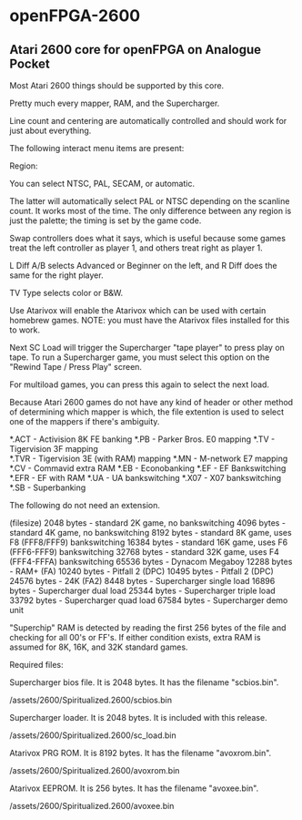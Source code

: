 # openFPGA-2600
Atari 2600 core for openFPGA on Analogue Pocket
-

Most Atari 2600 things should be supported by this core.

Pretty much every mapper, RAM, and the Supercharger.

Line count and centering are automatically controlled and
should work for just about everything.

The following interact menu items are present:

Region:

You can select NTSC, PAL, SECAM, or automatic.

The latter will automatically select PAL or NTSC depending on the
scanline count. It works most of the time.  The only difference
between any region is just the palette; the timing is set by the
game code.

Swap controllers does what it says, which is useful because some
games treat the left controller as player 1, and others treat right
as player 1.

L Diff A/B selects Advanced or Beginner on the left, and R Diff
does the same for the right player.

TV Type selects color or B&W.

Use Atarivox will enable the Atarivox which can be used with certain
homebrew games.  NOTE: you must have the Atarivox files installed
for this to work.

Next SC Load will trigger the Supercharger "tape player" to press
play on tape.  To run a Supercharger game, you must select this option
on the "Rewind Tape / Press Play" screen. 

For multiload games, you can press this again to select the next
load.

Because Atari 2600 games do not have any kind of header or other method
of determining which mapper is which, the file extention is used to
select one of the mappers if there's ambiguity.  

*.ACT - Activision 8K FE banking
*.PB  - Parker Bros. E0 mapping
*.TV  - Tigervision 3F mapping  
*.TVR - Tigervision 3E (with RAM) mapping
*.MN  - M-network E7 mapping
*.CV  - Commavid extra RAM
*.EB  - Econobanking
*.EF  - EF Bankswitching
*.EFR - EF with RAM
*.UA  - UA bankswitching
*.X07 - X07 bankswitching
*.SB  - Superbanking

The following do not need an extension.

(filesize)
2048 bytes - standard 2K game, no bankswitching
4096 bytes - standard 4K game, no bankswitching
8192 bytes - standard 8K game, uses F8 (FFF8/FFF9) bankswitching
16384 bytes - standard 16K game, uses F6 (FFF6-FFF9) bankswitching
32768 bytes - standard 32K game, uses F4 (FFF4-FFFA) bankswitching
65536 bytes - Dynacom Megaboy
12288 bytes - RAM+ (FA)
10240 bytes - Pitfall 2 (DPC)
10495 bytes - Pitfall 2 (DPC)
24576 bytes - 24K (FA2)
8448 bytes - Supercharger single load
16896 bytes - Supercharger dual load
25344 bytes - Supercharger triple load
33792 bytes - Supercharger quad load
67584 bytes - Supercharger demo unit

"Superchip" RAM is detected by reading the first 256 bytes of the
file and checking for all 00's or FF's.  If either condition 
exists, extra RAM is assumed for 8K, 16K, and 32K standard games.


Required files:

Supercharger bios file.  It is 2048 bytes.  It has the filename "scbios.bin".

/assets/2600/Spiritualized.2600/scbios.bin

Supercharger loader. It is 2048 bytes.  It is included with this release.

/assets/2600/Spiritualized.2600/sc_load.bin

Atarivox PRG ROM. It is 8192 bytes. It has the filename "avoxrom.bin".

/assets/2600/Spiritualized.2600/avoxrom.bin

Atarivox EEPROM.  It is 256 bytes. It has the filename "avoxee.bin".

/assets/2600/Spiritualized.2600/avoxee.bin
